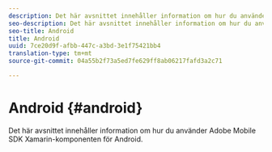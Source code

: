 ```yaml
---
description: Det här avsnittet innehåller information om hur du använder Adobe Mobile SDK Xamarin-komponenten för Android.
seo-description: Det här avsnittet innehåller information om hur du använder Adobe Mobile SDK Xamarin-komponenten för Android.
seo-title: Android
title: Android
uuid: 7ce20d9f-afbb-447c-a3bd-3e1f75421bb4
translation-type: tm+mt
source-git-commit: 04a55b2f73a5ed7fe629ff8ab06217fafd3a2c71

---
```



# Android {#android}

Det här avsnittet innehåller information om hur du använder Adobe Mobile SDK Xamarin-komponenten för Android.

